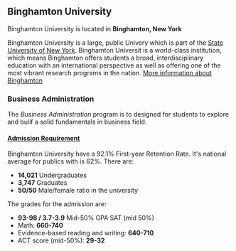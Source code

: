 ## Binghamton University
Binghamton University is located in **Binghamton, New York**

Binghamton University is a large, public Univery which is part of the [State University of New York](https://www.suny.edu). Binghamton Universit is a world-class institution, which means Binghamton offers students a broad, interdisciplinary education with an international perspective as well as offering one of the most vibrant research programs in the nation. [More information about Binghamton](https://www.suny.edu/campuses/binghamton/)
### **Business Administration**
The _Business Administration_ program is to designed for students to explore and bulif a solid fundamentals in business field.
#### [Admission Requirement](https://www.binghamton.edu/admissions/)
Binghamton University have a 92.1% First-year Retention Rate. It's national average for publics with is 62%.
There are:
* **14,021** Undergraduates
* **3,747** Graduates
* **50/50** Male/female ratio in the university

The grades for the admission are:
* **93-98 / 3.7-3.9** Mid-50% GPA
SAT (mid 50%)
* Math: **660-740**
* Evidence-based reading and writing: **640-710**
* ACT score (mid-50%): **29-32**


